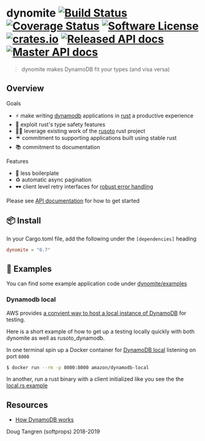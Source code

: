# dynomite [![Build Status](https://travis-ci.org/softprops/dynomite.svg?branch=master)](https://travis-ci.org/softprops/dynomite) [![Coverage Status](https://coveralls.io/repos/softprops/dynomite/badge.svg?branch=master&service=github)](https://coveralls.io/github/softprops/dynomite?branch=master) [![Software License](https://img.shields.io/badge/license-MIT-brightgreen.svg)](LICENSE) [![crates.io](http://meritbadge.herokuapp.com/dynomite)](https://crates.io/crates/dynomite) [![Released API docs](https://docs.rs/dynomite/badge.svg)](http://docs.rs/dynomite) [![Master API docs](https://img.shields.io/badge/docs-master-green.svg)](https://softprops.github.io/dynomite)

> dynomite makes DynamoDB fit your types (and visa versa)

## Overview

Goals

* ⚡ make writing [dynamodb](https://aws.amazon.com/dynamodb/) applications in [rust](https://www.rust-lang.org/) a productive experience
* 🦀 exploit rust's type safety features
* 👩‍💻 leverage existing work of the [rusoto](https://github.com/rusoto/rusoto) rust project
* ☔ commitment to supporting applications built using stable rust
* 📚 commitment to documentation

Features

* 💌 less boilerplate
* ♻️ automatic async pagination
* 🕶️ client level retry interfaces for [robust error handling](https://docs.aws.amazon.com/amazondynamodb/latest/developerguide/Programming.Errors.html)

Please see [API documentation](https://softprops.github.io/dynomite) for how
to get started

## 📦 Install

In your Cargo.toml file, add the following under the `[dependencies]` heading

```toml
dynomite = "0.7"
```

## 🤸 Examples

You can find some example application code under [dynomite/examples](dynomite/examples)

### Dynamodb local

AWS provides [a convient way to host a local instance of DynamoDB](https://hub.docker.com/r/amazon/dynamodb-local/) for
testing.

Here is a short example of how to get up a testing locally quickly with both dynomite as well as rusoto_dynamodb.

In one terminal spin up a Docker container for [DynamoDB local](https://docs.aws.amazon.com/amazondynamodb/latest/developerguide/DynamoDBLocal.UsageNotes.html) listening on port `8000`

```sh
$ docker run --rm -p 8000:8000 amazon/dynamodb-local
```

In another, run a rust binary with a client initialized like you see the the [local.rs example](dynomite/examples/local.rs)

## Resources

* [How DynamoDB works](https://www.slideshare.net/AmazonWebServices/amazon-dynamodb-under-the-hood-how-we-built-a-hyperscale-database-dat321-aws-reinvent-2018)

Doug Tangren (softprops) 2018-2019